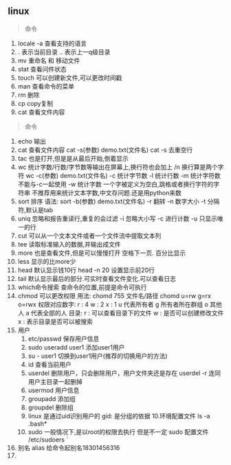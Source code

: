 ## linux
> 命令

1. locale -a 查看支持的语言
2. . 表示当前目录 .. 表示上一q级目录 
3.  mv 重命名  和  移动文件
4. stat 查看问件状态
5. touch 可以创建新文件,可以更改时间戳
6. man 查看命令的菜单
7. rm 删除
8. cp copy复制
9. cat 查看文件内容

> 命令
1. echo 输出
2. cat 查看文件内容
   cat -s(参数) demo.txt(文件名)
   cat -s 去重空行
3. tac 也是打开,但是是从最后开始,倒着显示
4. wc 统计字数/行数/字节数等输出在屏幕上,换行符也会加上 /n 换行算是两个字符
   wc -c(参数) demo.txt(文件名)
   -c 统计字节数
   -l 统计行数
   -m 统计字符数 不能与-c一起使用
   -w 统计字数 一个字被定义为空白,跳格或者换行字符的字符串
   不推荐用来统计文本字数,中文存问题.还是用python来数
5. sort 排序
   语法: sort -b(参数) demo.txt(文件名) 
   -r 翻转
   -n 数字大小
   -t 分隔符,默认是tab
6. uniq 忽略和报告重读行,重复的会过滤
   -i 忽略大小写
   -c 进行计数
   -u 只显示唯一的行
7. cut 可以从一个文本文件或者一个文件流中提取文本列
8. tee 读取标准输入的数据,并输出成文件
9. more 也是查看文件,但是可以慢慢打开 空格下一页. 百分比显示
10. less 显示的比more少
11. head 默认显示钱10行
    head -n 20 设置显示前20行 
12. tail 默认显示最后的部分.可实时查看文件变化.可以查看日志   
13. which命令搜索 查命令的位置,前提是命令可执行
14. chmod 可以更改权限
    用法: chomd 755 文件名/路径
    chomd u=rw
          g=rx
          o=rwx
    权限对应数字:
          r : 4
          w : 2
          x : 1
    u 代表所有者
    g 所有者所在群组
    o 其他人
    a 代表全部的人 
    目录:
    r : 可以查看目录下的文件
    w : 是否可以创建修改文件
    x : 表示目录是否可以被搜索
15. 用户
    1. etc/passwd 保存用户信息
    2. sudo useradd user1 添加user1用户
    3. su - user1 切换到user1用户(推荐的切换用户的方法)
    4. id 查看当前用户
    5. userdel 删除用户，只会删除用户，用户文件夹还是存在
       userdel -r 连同用户主目录一起删掉
    6. usermod 用户信息
    7. groupadd 添加组
    8. groupdel 删除组
    9. linux 是通过uid识别用户的 gid: 是分组的依据
    10.环境配置文件 ls -a .bash*
    11. sudo 一般情况下,是以root的权限去执行
        但是不一定
        sudo 配置文件 /etc/sudoers `
16. 别名
    alias 给命令起别名18301456316
17. 
        
    
    
     
   

   
